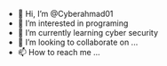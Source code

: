 - 👋 Hi, I’m @Cyberahmad01
- 👀 I’m interested in programing
- 🌱 I’m currently learning cyber security
- 💞️ I’m looking to collaborate on ...
- 📫 How to reach me ...

<!---
Cyberahmad01/Cyberahmad01 is a ✨ special ✨ repository because its `README.md` (this file) appears on your GitHub profile.
You can click the Preview link to take a look at your changes.
--->
